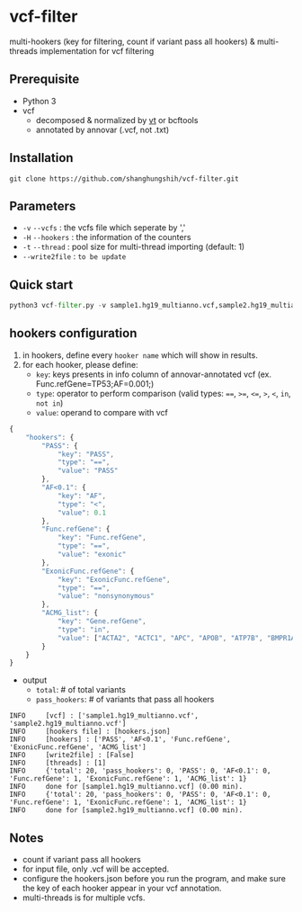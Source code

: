 # vcf-filter
multi-hookers (key for filtering, count if variant pass all hookers) &amp; multi-threads implementation for vcf filtering

## Prerequisite
* Python 3
* vcf
    * decomposed & normalized by [vt](https://genome.sph.umich.edu/wiki/Vt) or bcftools
    * annotated by annovar (.vcf, not .txt)

## Installation
``` shell
git clone https://github.com/shanghungshih/vcf-filter.git
```

## Parameters
- `-v` `--vcfs` : the vcfs file which seperate by ','
- `-H` `--hookers` :  the information of the counters
- `-t` `--thread` :  pool size for multi-thread importing (default: 1)
- `--write2file` : `to be update`

## Quick start
``` python
python3 vcf-filter.py -v sample1.hg19_multianno.vcf,sample2.hg19_multianno.vcf -H hookers.json
```

## hookers configuration
1. in hookers, define every `hooker name` which will show in results.
2. for each hooker, please define:
    - `key`: keys presents in info column of annovar-annotated vcf (ex. Func.refGene=TP53;AF=0.001;)
    - `type`: operator to perform comparison (valid types: `==`, `>=`, `<=`, `>`, `<`, `in`, `not in`)
    - `value`: operand to compare with vcf

```js
{
    "hookers": {
        "PASS": {
            "key": "PASS",
            "type": "==",
            "value": "PASS"
        },
        "AF<0.1": {
            "key": "AF",
            "type": "<",
            "value": 0.1
        },
        "Func.refGene": {
            "key": "Func.refGene",
            "type": "==",
            "value": "exonic"
        },
        "ExonicFunc.refGene": {
            "key": "ExonicFunc.refGene",
            "type": "==",
            "value": "nonsynonymous"
        },
        "ACMG_list": {
            "key": "Gene.refGene",
            "type": "in",
            "value": ["ACTA2", "ACTC1", "APC", "APOB", "ATP7B", "BMPR1A", "BRCA1", "BRCA2", "CACNA1S", "COL3A1", "DSC2", "DSG2", "DSP", "FBN1", "GLA", "KCNH2", "KCNQ1", "LDLR", "LMNA", "MEN1", "MLH1", "MSH2", "MSH6", "MUTYH", "MYBPC3", "MYH11", "MYH7", "MYL2", "MYL3", "NF2", "OTC", "PCSK9", "PKP2", "PMS2", "PRKAG2", "PTEN", "RB1", "RET", "RYR1", "RYR2", "SCN5A", "SDHAF2", "SDHB", "SDHC", "SDHD", "SMAD3", "SMAD4", "STK11", "TGFBR1", "TGFBR2", "TMEM43", "TNNI3", "TNNT2", "TP53", "TPM1", "TSC1", "TSC2", "VHL", "WT1"]
        }
    }
}
```

- output
    - `total`: # of total variants
    - `pass_hookers`: # of variants that pass all hookers
```
INFO     [vcf] : ['sample1.hg19_multianno.vcf', 'sample2.hg19_multianno.vcf']
INFO     [hookers file] : [hookers.json]
INFO     [hookers] : ['PASS', 'AF<0.1', 'Func.refGene', 'ExonicFunc.refGene', 'ACMG_list']
INFO     [write2file] : [False]
INFO     [threads] : [1]
INFO     {'total': 20, 'pass_hookers': 0, 'PASS': 0, 'AF<0.1': 0, 'Func.refGene': 1, 'ExonicFunc.refGene': 1, 'ACMG_list': 1}
INFO     done for [sample1.hg19_multianno.vcf] (0.00 min).
INFO     {'total': 20, 'pass_hookers': 0, 'PASS': 0, 'AF<0.1': 0, 'Func.refGene': 1, 'ExonicFunc.refGene': 1, 'ACMG_list': 1}
INFO     done for [sample2.hg19_multianno.vcf] (0.00 min).
```

## Notes
- count if variant pass all hookers
- for input file, only .vcf will be accepted.
- configure the hookers.json before you run the program, and make sure the key of each hooker appear in your vcf annotation.
- multi-threads is for multiple vcfs.
